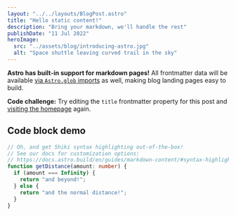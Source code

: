 ```yaml
---
layout: "../../layouts/BlogPost.astro"
title: "Hello static content!"
description: "Bring your markdown, we'll handle the rest"
publishDate: "11 Jul 2022"
heroImage:
  src: "../assets/blog/introducing-astro.jpg"
  alt: "Space shuttle leaving curved trail in the sky"
---
```


**Astro has built-in support for markdown pages!** All frontmatter data will be available [via `Astro.glob` imports](https://docs.astro.build/en/reference/api-reference/#astroglob) as well, making blog landing pages easy to build.

**Code challenge:** Try editing the `title` frontmatter property for this post and [visiting the homepage](/) again.

## Code block demo

```typescript
// Oh, and get Shiki syntax highlighting out-of-the-box!
// See our docs for customization options:
// https://docs.astro.build/en/guides/markdown-content/#syntax-highlighting
function getDistance(amount: number) {
  if (amount === Infinity) {
    return "and beyond!";
  } else {
    return "and the normal distance!";
  }
}
```
